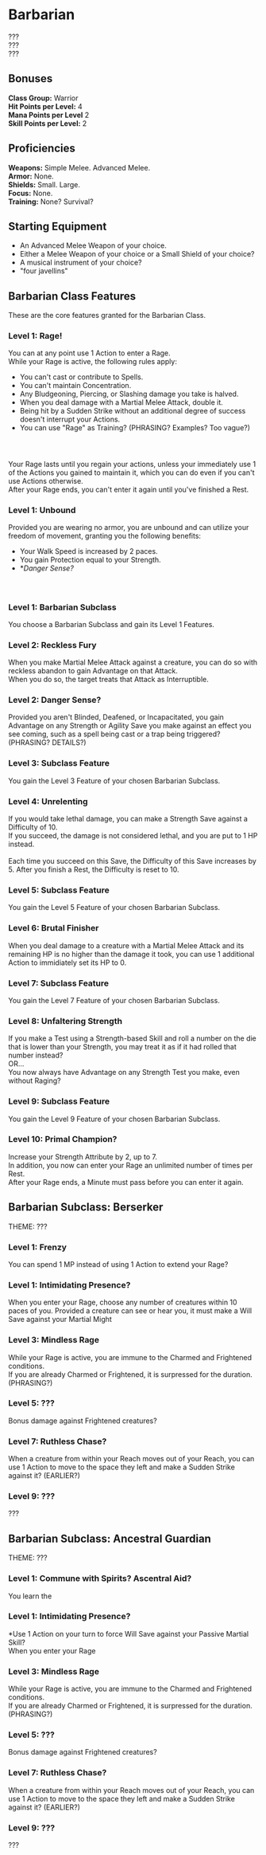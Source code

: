 # Barbarian
??? <br>
??? <br>
??? <br>

## Bonuses
**Class Group:** Warrior <br>
**Hit Points per Level:** 4 <br>
**Mana Points per Level** 2 <br>
**Skill Points per Level:** 2 <br>

## Proficiencies
**Weapons:** Simple Melee. Advanced Melee. <br>
**Armor:** None. <br>
**Shields:** Small. Large. <br>
**Focus:** None. <br>
**Training:** None? Survival? <br>

## Starting Equipment
+ An Advanced Melee Weapon of your choice.
+ Either a Melee Weapon of your choice or a Small Shield of your choice?
+ A musical instrument of your choice?
+ "four javellins"

## Barbarian Class Features
These are the core features granted for the Barbarian Class.

### Level 1: Rage!
You can at any point use 1 Action to enter a Rage. <br>
While your Rage is active, the following rules apply:
 + You can't cast or contribute to Spells.
 + You can't maintain Concentration.
 + Any Bludgeoning, Piercing, or Slashing damage you take is halved.
 + When you deal damage with a Martial Melee Attack, double it.
 + Being hit by a Sudden Strike without an additional degree of success doesn't interrupt your Actions.
 + You can use "Rage" as Training? (PHRASING? Examples? Too vague?)
 #### <br>
 Your Rage lasts until you regain your actions, unless your immediately use 1 of the Actions you gained to maintain it, which you can do even if you can't use Actions otherwise. <br>
 After your Rage ends, you can't enter it again until you've finished a Rest.

### Level 1: Unbound
Provided you are wearing no armor, you are unbound and can utilize your freedom of movement, granting you the following benefits:
+ Your Walk Speed is increased by 2 paces.
+ You gain Protection equal to your Strength.
+ **Danger Sense?*
#### <br>

### Level 1: Barbarian Subclass
You choose a Barbarian Subclass and gain its Level 1 Features.

### Level 2: Reckless Fury
When you make Martial Melee Attack against a creature, you can do so with reckless abandon to gain Advantage on that Attack. <br>
When you do so, the target treats that Attack as Interruptible.

### Level 2: Danger Sense?
Provided you aren't Blinded, Deafened, or Incapacitated, you gain Advantage on any Strength or Agility Save you make against an effect you see coming, such as a spell being cast or a trap being triggered? (PHRASING? DETAILS?)

### Level 3: Subclass Feature
You gain the Level 3 Feature of your chosen Barbarian Subclass.

### Level 4: Unrelenting
If you would take lethal damage, you can make a Strength Save against a Difficulty of 10. <br>
If you succeed, the damage is not considered lethal, and you are put to 1 HP instead.
<br><br>
Each time you succeed on this Save, the Difficulty of this Save increases by 5.
After you finish a Rest, the Difficulty is reset to 10.

### Level 5: Subclass Feature
You gain the Level 5 Feature of your chosen Barbarian Subclass.

### Level 6: Brutal Finisher
When you deal damage to a creature with a Martial Melee Attack and its remaining HP is no higher than the damage it took, you can use 1 additional Action to immidiately set its HP to 0.

### Level 7: Subclass Feature
You gain the Level 7 Feature of your chosen Barbarian Subclass.

### Level 8: Unfaltering Strength
If you make a Test using a Strength-based Skill and roll a number on the die that is lower than your Strength, you may treat it as if it had rolled that number instead? <br>
OR... <br>
You now always have Advantage on any Strength Test you make, even without Raging?

### Level 9: Subclass Feature
You gain the Level 9 Feature of your chosen Barbarian Subclass.

### Level 10: Primal Champion?
Increase your Strength Attribute by 2, up to 7. <br>
In addition, you now can enter your Rage an unlimited number of times per Rest. <br>
After your Rage ends, a Minute must pass before you can enter it again.

## Barbarian Subclass: Berserker
THEME: ???

### Level 1: Frenzy
You can spend 1 MP instead of using 1 Action to extend your Rage?

### Level 1: Intimidating Presence?
When you enter your Rage, choose any number of creatures within 10 paces of you. Provided a creature can see or hear you, it must make a Will Save against your Martial Might

### Level 3: Mindless Rage
While your Rage is active, you are immune to the Charmed and Frightened conditions. <br>
If you are already Charmed or Frightened, it is surpressed for the duration. (PHRASING?)

### Level 5: ???
Bonus damage against Frightened creatures?

### Level 7: Ruthless Chase?
When a creature from within your Reach moves out of your Reach, you can use 1 Action to move to the space they left and make a Sudden Strike against it? (EARLIER?)

### Level 9: ???
???

## Barbarian Subclass: Ancestral Guardian
THEME: ???

### Level 1: Commune with Spirits? Ascentral Aid?
You learn the

### Level 1: Intimidating Presence?
*Use 1 Action on your turn to force Will Save against your Passive Martial Skill? <br>
When you enter your Rage

### Level 3: Mindless Rage
While your Rage is active, you are immune to the Charmed and Frightened conditions. <br>
If you are already Charmed or Frightened, it is surpressed for the duration. (PHRASING?)

### Level 5: ???
Bonus damage against Frightened creatures?

### Level 7: Ruthless Chase?
When a creature from within your Reach moves out of your Reach, you can use 1 Action to move to the space they left and make a Sudden Strike against it? (EARLIER?)

### Level 9: ???
???